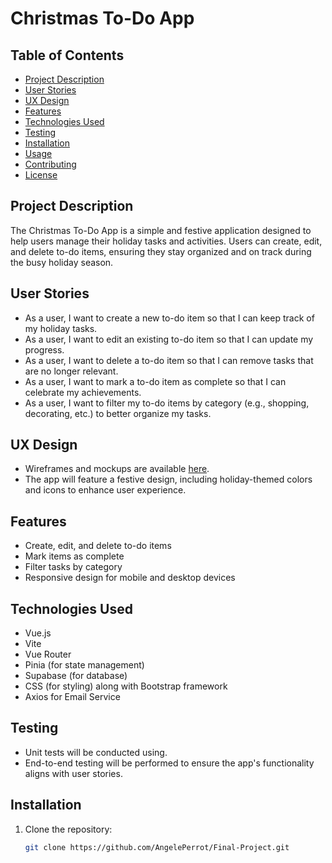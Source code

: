 # Christmas To-Do App

## Table of Contents

- [Project Description](#project-description)
- [User Stories](#user-stories)
- [UX Design](#ux-design)
- [Features](#features)
- [Technologies Used](#technologies-used)
- [Testing](#testing)
- [Installation](#installation)
- [Usage](#usage)
- [Contributing](#contributing)
- [License](#license)

## Project Description

The Christmas To-Do App is a simple and festive application designed to help users manage their holiday tasks and activities. Users can create, edit, and delete to-do items, ensuring they stay organized and on track during the busy holiday season.

## User Stories

- As a user, I want to create a new to-do item so that I can keep track of my holiday tasks.
- As a user, I want to edit an existing to-do item so that I can update my progress.
- As a user, I want to delete a to-do item so that I can remove tasks that are no longer relevant.
- As a user, I want to mark a to-do item as complete so that I can celebrate my achievements.
- As a user, I want to filter my to-do items by category (e.g., shopping, decorating, etc.) to better organize my tasks.

## UX Design

- Wireframes and mockups are available [here](link-to-designs).
- The app will feature a festive design, including holiday-themed colors and icons to enhance user experience.

## Features

- Create, edit, and delete to-do items
- Mark items as complete
- Filter tasks by category
- Responsive design for mobile and desktop devices

## Technologies Used

- Vue.js
- Vite
- Vue Router
- Pinia (for state management)
- Supabase (for database)
- CSS (for styling) along with Bootstrap framework
- Axios for Email Service

## Testing

- Unit tests will be conducted using.
- End-to-end testing will be performed to ensure the app's functionality aligns with user stories.

## Installation

1. Clone the repository:
   ```bash
   git clone https://github.com/AngelePerrot/Final-Project.git
   ```

